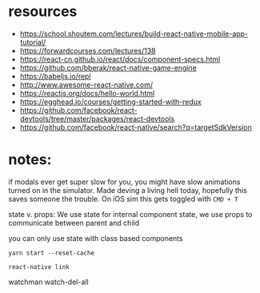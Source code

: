 # resources

* https://school.shoutem.com/lectures/build-react-native-mobile-app-tutorial/
* https://forwardcourses.com/lectures/138
* https://react-cn.github.io/react/docs/component-specs.html
* https://github.com/bberak/react-native-game-engine
* https://babeljs.io/repl
* http://www.awesome-react-native.com/
* https://reactjs.org/docs/hello-world.html
* https://egghead.io/courses/getting-started-with-redux
* https://github.com/facebook/react-devtools/tree/master/packages/react-devtools
* https://github.com/facebook/react-native/search?q=targetSdkVersion


# notes:
if modals ever get super slow for you, you might have slow animations turned on in the simulator. Made deving a living hell today, hopefully this saves someone the trouble. On iOS sim this gets toggled with `CMD + T` 

state v. props:  We use state for internal component state, we use props to communicate between parent and child

you can only use state with class based components

`yarn start --reset-cache`

`react-native link`

watchman watch-del-all
